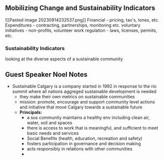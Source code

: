 ## Mobilizing Change and Sustainability Indicators


![[Pasted image 20230914232537.png]]
Financial - pricing, tax's, lones, etc.
Expenditures - contracting, partnerships, monitoring etc.
voluntary initiatives - non-profits, volunteer work
regulation - laws, licenses, permits, etc.

### Sustainability Indicators
looking at the diverse aspects of a sustainable community 



## Guest Speaker Noel Notes

- Sustainable Calgary is a company started in 1992 in response to the rio summit where all nations aggreged sustainable development is needed
	- they make their own metrics on sustainable communities
	- mission: promote, encourage and support community level actions and initiative that move Calgary towards a sustainable future
	- **Principals:**
		- a sus community maintains a healthy env including clean air, water, soil and spaces
		- there is access to work that is meaningful, and sufficient to meet basic needs and services
		- Social Benefits (health, education, recreation and safety)
		- fosters participation in governance and decision making
		- acts responsibly in relations with other communities
		- 

